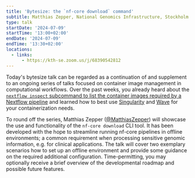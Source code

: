 ```yaml
---
title: 'Bytesize: the `nf-core download` command'
subtitle: Matthias Zepper, National Genomics Infrastructure, Stockholm
type: talk
startDate: '2024-07-09'
startTime: '13:00+02:00'
endDate: '2024-07-09'
endTime: '13:30+02:00'
locations:
  - links:
      - https://kth-se.zoom.us/j/68390542812
---
```


Today's bytesize talk can be regarded as a continuation of and supplement to an ongoing series of talks focused on container image management in computational workflows. Over the past weeks, you already heard about the [`nextflow inspect` subcommand to list the container images required by a Nextflow pipeline](https://nf-co.re/events/2024/bytesize_singularity_containers_hpc) and learned how to best use [Singularity](https://nf-co.re/events/2024/bytesize_singularity_containers_hpc) and [Wave](https://nf-co.re/events/2024/bytesize_using_wave) for your containerization needs.

To round off the series, Matthias Zepper ([@MatthiasZepper](https://github.com/MatthiasZepper)) will showcase the use and functionality of the `nf-core download` CLI tool. It has been developed with the hope to streamline running nf-core pipelines in offline environments; a common requirement when processing sensitive genomic information, e.g. for clinical applications. The talk will cover two exemplary scenarios how to set up an offline environment and provide some guidance on the required additional configuration. Time-permitting, you may optionally receive a brief overview of the developmental roadmap and possible future features.
